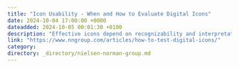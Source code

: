 ```yaml
---
title: "Icon Usability - When and How to Evaluate Digital Icons"
date: 2024-10-04 17:00:00 +0000
dateadded: 2024-10-05 00:01:30 +0100
description: "Effective icons depend on recognizability and interpretation. Evaluate them with methods appropriate for your specific research questions"
link: "https://www.nngroup.com/articles/how-to-test-digital-icons/"
category:
directory: _directory/nielsen-norman-group.md
---
```

